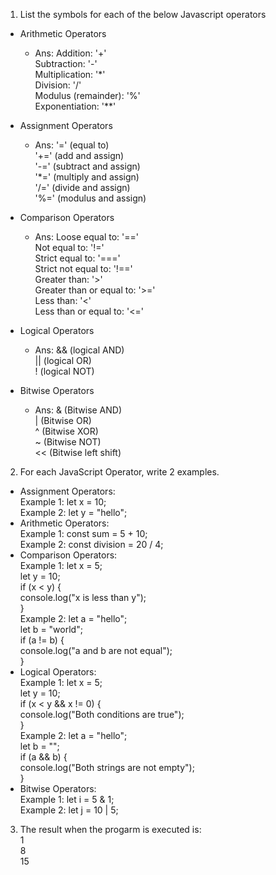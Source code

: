 1. List the symbols for each of the below Javascript operators

- Arithmetic Operators
   - Ans: Addition: '+'  
     Subtraction: '-'  
     Multiplication: '\*'  
     Division: '/'  
     Modulus (remainder): '%'  
     Exponentiation: '\*\*'

- Assignment Operators
   - Ans: '=' (equal to)  
    '+=' (add and assign)  
    '-=' (subtract and assign)  
    '\*=' (multiply and assign)  
    '/=' (divide and assign)  
    '%=' (modulus and assign)

- Comparison Operators
   - Ans: Loose equal to: '=='  
     Not equal to: '!='  
     Strict equal to: '==='  
     Strict not equal to: '!=='  
     Greater than: '>'  
     Greater than or equal to: '>='  
     Less than: '<'  
     Less than or equal to: '<='

- Logical Operators
  - Ans: && (logical AND)  
    || (logical OR)  
    ! (logical NOT)

- Bitwise Operators
  - Ans: & (Bitwise AND)  
    | (Bitwise OR)  
    ^ (Bitwise XOR)  
    ~ (Bitwise NOT)  
    << (Bitwise left shift)

2. For each JavaScript Operator, write 2 examples.

- Assignment Operators:  
  Example 1: let x = 10;  
  Example 2: let y = "hello";  
- Arithmetic Operators:  
  Example 1: const sum = 5 + 10;  
  Example 2: const division = 20 / 4;  
- Comparison Operators:  
  Example 1: let x = 5;  
  let y = 10;  
  if (x < y) {  
  console.log("x is less than y");  
  }  
  Example 2: let a = "hello";  
  let b = "world";  
  if (a != b) {  
  console.log("a and b are not equal");  
  }  
- Logical Operators:  
  Example 1: let x = 5;  
  let y = 10;  
  if (x < y && x != 0) {  
  console.log("Both conditions are true");  
  }  
  Example 2: let a = "hello";  
  let b = "";  
  if (a && b) {  
  console.log("Both strings are not empty");  
  }  
- Bitwise Operators:  
  Example 1: let i = 5 & 1;  
  Example 2: let j = 10 | 5;  

3. The result when the progarm is executed is:  
   1  
   8  
   15  
